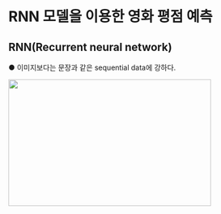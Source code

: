 # RNN 모델을 이용한 영화 평점 예측
## RNN(Recurrent neural network)  
● 이미지보다는 문장과 같은 sequential data에 강하다.  

<img src="https://user-images.githubusercontent.com/98728682/152925435-d06a59a8-08da-478f-866b-ead91b657a84.jpg" width="400" height="250">
